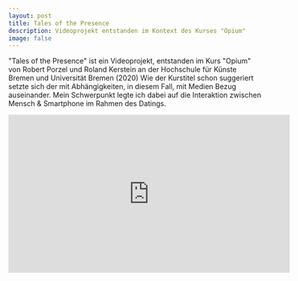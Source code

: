 ```yaml
---
layout: post
title: Tales of the Presence
description: Videoprojekt entstanden im Kontext des Kurses "Opium"
image: false
---
```


"Tales of the Presence" ist ein Videoprojekt, entstanden im Kurs "Opium" von Robert Porzel und Roland Kerstein an der Hochschule für Künste Bremen und Universität Bremen (2020) Wie der Kurstitel schon suggeriert setzte sich der mit Abhängigkeiten, in diesem Fall, mit Medien Bezug auseinander. Mein Schwerpunkt legte ich dabei auf die Interaktion zwischen Mensch & Smartphone im Rahmen des Datings.



<iframe width="560" height="315" src="https://www.youtube-nocookie.com/embed/PuWC2QNz_ws" frameborder="0" allow="accelerometer; autoplay; encrypted-media; gyroscope; picture-in-picture" allowfullscreen></iframe>
